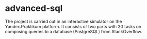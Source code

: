 # advanced-sql
The project is carried out in an interactive simulator on the Yandex.Praktikum platform.  It consists of two parts with 20 tasks on composing queries to a database (PostgreSQL) from StackOverflow.
